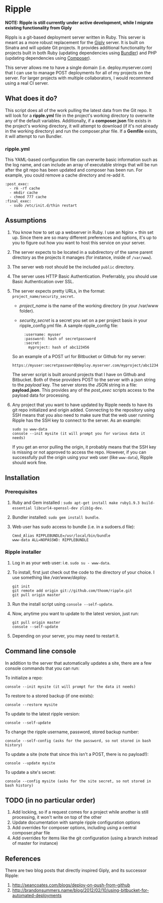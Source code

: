 Ripple
======

__NOTE: Ripple is still currently under active development, while I migrate existing functionality from Giply__

Rippls is a git-based deployment server written in Ruby. This server is meant as a more robust replacement for the [Giply](http://github.com/thoom/giply-server)
server. It is built on Sinatra and will update Git projects. It provides additional functionality for projects built in both Ruby
(updating dependencies using [Bundler](http://gembundler.com)) and PHP (updating dependencies using [Composer](https://getcomposer.org)).

This server allows me to have a single domain (i.e. deploy.myserver.com) that I can use to manage POST deployments for all
of my projects on the server. For larger projects with multiple collaborators, I would recommend using a real CI server.

What does it do?
----------------
This script does all of the work pulling the latest data from the Git repo. It will look for a __ripple.yml__ file in the
project's working directory to overwrite any of the default variables. Additionally, if a __composer.json__ file exists
in the project's working directory, it will attempt to download (if it's not already in the working directory)
and run the composer.phar file. If a __Gemfile__ exists, it will attempt to run Bundler.

### ripple.yml
This YAML-based configuration file can overwrite basic information such as the log name, and can include an array
of executable strings that will be run after the git repo has been updated and composer has been run. For example,
you could remove a cache directory and re-add it.

    :post_exec:
      - rm -rf cache
      - mkdir cache
      - chmod 777 cache
    :final_exec:
      - sudo /etc/init.d/thin restart

Assumptions
-----------

 1. You know how to set up a webserver in Ruby. I use an Nginx + thin set up. Since there are so many different preferences and options, it's up to you to figure out how you want to host this service on your server.
 2. The server expects to be located in a subdirectory of the same parent directory as the projects it manages (for instance, inside of `/var/www`).
 3. The server web root should be the included `public` directory.
 4. The server uses HTTP Basic Authentication. Preferrably, you should use Basic Authentication over SSL.
 5. The server expects pretty URLs, in the format: `project_name/security_secret`.
    * *project_name* is the name of the working directory (in your /var/www folder).
    * *security_secret* is a secret you set on a per project basis in your ripple_config.yml file. A sample ripple_config file:
    
		    :username: myuser
		    :password: hash of secretpassword
		    :secret:
		      myproject: hash of abc123456

    So an example of a POST url for Bitbucket or Github for my server:

        https://myuser:secretpassword@deploy.myserver.com/myproject/abc123456

    The server script is built around projects that I have on Github and Bitbucket. Both of these providers POST to the server
    with a json string to the _payload_ key. The server stores the JSON string in a file: **payload.json**. This provides
    any of the *post_exec* scripts access to the payload data for processing.

 4. Any project that you want to have updated by Ripple needs to have its git repo initialized and origin added. Connecting to the
    repository using SSH means that you also need to make sure that the web user running Ripple has the SSH key to connect
    to the server. As an example:

        sudo su www-data
        console --init mysite (it will prompt you for various data it needs)

    If you get an error pulling the origin, it probably means that the SSH key is missing or not approved to access the repo.
    However, if you can successfully pull the origin using your web user (like `www-data`), Ripple should work fine.

Installation
------------

### Prerequisites

 1. Ruby and Gem installed : `sudo apt-get install make ruby1.9.3 build-essential libcurl4-openssl-dev zlib1g-dev`.
 2. Bundler installed: `sudo gem install bundle`.
 3. Web user has sudo access to bundle (i.e. in a sudoers.d file):

        Cmnd_Alias RIPPLEBUNDLE=/usr/local/bin/bundle
        www-data ALL=NOPASSWD: RIPPLEBUNDLE

### Ripple installer
 1. Log in as your web user: i.e. `sudo su - www-data`.
 2. To install, first just check out the code to the directory of your choice. I use something like */var/www/deploy*.

        git init
        git remote add origin git://github.com/thoom/ripple.git
        git pull origin master

 3. Run the install script using `console --self-update`.
 4. Now, anytime you want to update to the latest version, just run:

	    git pull origin master
	    console --self-update

 5. Depending on your server, you may need to restart it.

Command line console
--------------------
In addition to the server that automatically updates a site, there are a few console commands that you can run:

To initialize a repo:

    console --init mysite (it will prompt for the data it needs)

To restore to a stored backup (if one exists):

    console --restore mysite

To update to the latest ripple version:

    console --self-update

To change the ripple username, password, stored backup number:

    console --self-config (asks for the password, so not stored in bash history)

To update a site (note that since this isn't a POST, there is no payload!):

    console --update mysite

To update a site's secret:

    console --config mysite (asks for the site secret, so not stored in bash history)

TODO (in no particular order)
-----------------------------

1. Add locking, so if a request comes for a project while another is still processing, it won't write on top of the other
2. Update documentation with sample ripple configuration options
3. Add overrides for composer options, including using a central composer.phar file
4. Add overrides for items like the git configuration (using a branch instead of master for instance)

References
----------

There are two blog posts that directly inspired Giply, and its successor Ripple:

 1. http://seancoates.com/blogs/deploy-on-push-from-github
 2. http://brandonsummers.name/blog/2012/02/10/using-bitbucket-for-automated-deployments

